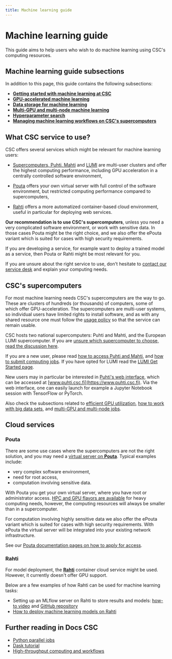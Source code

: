 ```yaml
---
title: Machine learning guide
---
```


# Machine learning guide

This guide aims to help users who wish to do machine learning using CSC's
computing resources.

## Machine learning guide subsections

In addition to this page, this guide contains the following subsections:

- [**Getting started with machine learning at CSC**](ml-starting.md)
- [**GPU-accelerated machine learning**](gpu-ml.md)
- [**Data storage for machine learning**](ml-data.md)
- [**Multi-GPU and multi-node machine learning**](ml-multi.md)
- [**Hyperparameter search**](hyperparameter_search.md)
- [**Managing machine learning workflows on CSC's supercomputers**](ml-workflows.md)

## What CSC service to use?

CSC offers several services which might be relevant for machine learning users:

- [Supercomputers, Puhti, Mahti](../../computing/index.md) and
  [LUMI](https://docs.lumi-supercomputer.eu/) are multi-user clusters
  and offer the highest computing performance, including GPU
  acceleration in a centrally controlled software environment,

- [Pouta](../../cloud/pouta/index.md) offers your own virtual server with full
  control of the software environment, but restricted computing performance
  compared to supercomputers, 

- [Rahti](../../cloud/rahti/index.md) offers a more automatized container-based
  cloud environment, useful in particular for deploying web services.

**Our recommendation is to use CSC's supercomputers**, unless you need
a very complicated software environment, or work with sensitive
data. In those cases Pouta might be the right choice, and we also
offer the ePouta variant which is suited for cases with high security
requirements.

If you are developing a service, for example want to deploy a trained
model as a service, then Pouta or Rahti might be most relevant for
you.

If you are unsure about the right service to use, don't hesitate to
[contact our service desk](../contact.md) and explain your computing
needs.


## CSC's supercomputers

For most machine learning needs CSC's supercomputers are the way to
go. These are clusters of hundreds (or thousands) of computers, some
of which offer GPU-acceleration. The supercomputers are multi-user
systems, so individual users have limited rights to install software,
and as with any shared resource one must follow the [usage
policy](../../computing/usage-policy.md) so that the service can
remain usable.

CSC hosts two national supercomputers: Puhti and Mahti, and the
European LUMI supercomputer. If you are [unsure which supercomputer to
choose, read the discussion here](gpu-ml.md#puhti-mahti-or-lumi).

If you are a new user, please read [how to access Puhti and
Mahti](../../computing/index.md#accessing-puhti-and-mahti), and [how
to submit computing
jobs](../../computing/running/getting-started.md). If you have opted
for LUMI read the [LUMI Get Started
page](https://docs.lumi-supercomputer.eu/firststeps/).

New users may in particular be interested in [Puhti's web
interface](../../computing/webinterface/index.md), which can be
accessed at [www.puhti.csc.fi](https://www.puhti.csc.fi). Via the web
interface, one can easily launch for example a Jupyter Notebook
session with TensorFlow or PyTorch.

Also check the subsections related to [efficient GPU
utilization](gpu-ml.md), [how to work with big data sets](ml-data.md),
and [multi-GPU and multi-node jobs](ml-multi.md).


## Cloud services

### Pouta

There are some use cases where the supercomputers are not the right solution,
and you may need a [virtual server on **Pouta**](../../cloud/pouta/index.md).
Typical examples include:

- very complex software environment,
- need for root access,
- computation involving sensitive data.

With Pouta you get your own virtual server, where you have root or administrator
access. [HPC and GPU flavors are
available](../../cloud/pouta/vm-flavors-and-billing.md#hpc-flavors) for heavy
computing needs, however, the computing resources will always be smaller than in
a supercomputer.

For computation involving highly sensitive data we also offer the ePouta variant
which is suited for cases with high security requirements. With ePouta the
virtual server will be integrated into your existing network infrastructure.

See our [Pouta documentation pages on how to apply for
access](../../cloud/pouta/index.md).


### Rahti

For model deployment, the [**Rahti**](../../cloud/rahti/index.md) container
cloud service might be used. However, it currently doesn't offer GPU support.

Below are a few examples of how Rahti can be used for machine learning tasks:

* Setting up an MLflow server on Rahti to store results and models: 
  [how-to video](https://video.csc.fi/media/t/0_2frjyzz9) and 
  [GitHub repository](https://github.com/CSCfi/mlflow-openshift)
* [How to deploy machine learning models on Rahti](https://github.com/CSCfi/rahti-ml-examples)


## Further reading in Docs CSC

* [Python parallel jobs](../../apps/python.md#python-parallel-jobs)
* [Dask tutorial](dask-python.md)
* [High-throughput computing and workflows](../../computing/running/throughput.md)
